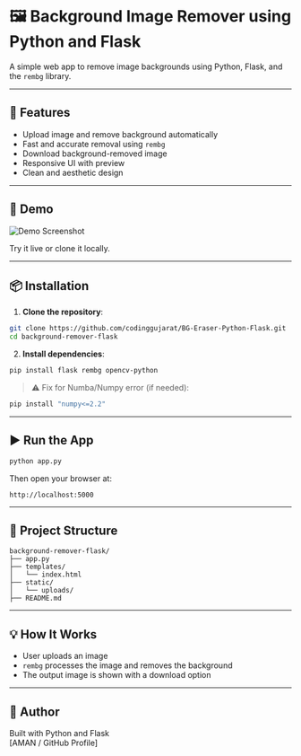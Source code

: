 # 🖼️ Background Image Remover using Python and Flask

A simple web app to remove image backgrounds using Python, Flask, and the `rembg` library.

---

## 🚀 Features

- Upload image and remove background automatically
- Fast and accurate removal using `rembg`
- Download background-removed image
- Responsive UI with preview
- Clean and aesthetic design

---
## 📸 Demo

![Demo Screenshot](./static/demo_screenshot.png)

Try it live or clone it locally.

---

## 📦 Installation

1. **Clone the repository**:

```bash
git clone https://github.com/codinggujarat/BG-Eraser-Python-Flask.git
cd background-remover-flask
```

2. **Install dependencies**:

```bash
pip install flask rembg opencv-python
```

> ⚠️ Fix for Numba/Numpy error (if needed):

```bash
pip install "numpy<=2.2"
```

---

## ▶️ Run the App

```bash
python app.py
```

Then open your browser at:

```
http://localhost:5000
```

---

## 📁 Project Structure

```
background-remover-flask/
├── app.py
├── templates/
│   └── index.html
├── static/
│   └── uploads/
├── README.md
```

---

## 💡 How It Works

- User uploads an image
- `rembg` processes the image and removes the background
- The output image is shown with a download option

---

## 👤 Author

Built with Python and Flask  
[AMAN / GitHub Profile]
